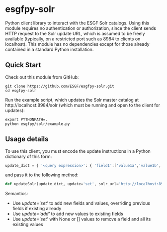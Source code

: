 # esgfpy-solr
Python client library to interact with the ESGF Solr catalogs.
Using this module requires no authentication or authorization, since the client sends HTTP request to the Solr update URL, which is
assumed to be freely available (typically, on a restricted port such as 8984 to clients on localhost).
This module has no dependencies except for those already contained in a standard Python installation.

## Quick Start

Check out this module from GitHub:
```shell
git clone https://github.com/ESGF/esgfpy-solr.git
cd esgfpy-solr
```
Run the example script, which updates the Solr master catalog at http://localhost:8984/solr (which must be running and open to the client for updates):
```shell
export PYTHONPATH=.
python esgfpy/solr/example.py
```

## Usage details
To use this client, you must encode the update instructions in a Python dictionary of this form:
```python
update_dict = { '<query expression>': { 'field1':['value1a','value1b',...], 'field2':['value2a','value2b',...], ... } }
```
and pass it to the following method:
```python
def updateSolr(update_dict, update='set', solr_url='http://localhost:8984/solr', solr_core='datasets'):
```
Semantics:
* Use *update='set'* to add new fields and values, overriding previous fields if existing already
* Use *update='add'* to add new values to existing fields
* Use *update='set'* with None or [] values to remove a field and all its existing values
